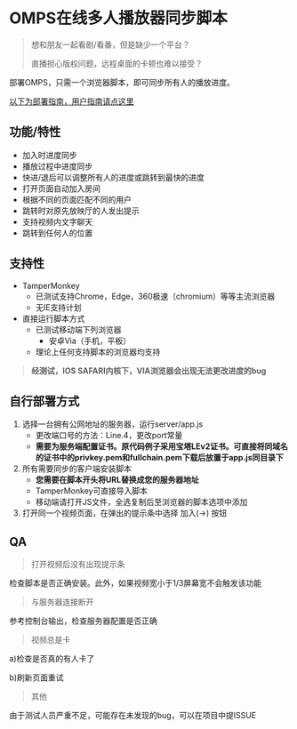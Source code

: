 # OMPS在线多人播放器同步脚本

> 想和朋友一起看剧/看番，但是缺少一个平台？
> 
> 直播担心版权问题，远程桌面的卡顿也难以接受？

部署OMPS，只需一个浏览器脚本，即可同步所有人的播放进度。

[以下为部署指南，用户指南请点这里](https://xypp.cc/omps)

## 功能/特性
+ 加入时进度同步
+ 播放过程中进度同步
+ 快进/退后可以调整所有人的进度或跳转到最快的进度
+ 打开页面自动加入房间
+ 根据不同的页面匹配不同的用户
+ 跳转时对原先放映厅的人发出提示
+ 支持视频内文字聊天
+ 跳转到任何人的位置

## 支持性
+ TamperMonkey
    + 已测试支持Chrome，Edge，360极速（chromium）等等主流浏览器
    + 无IE支持计划
+ 直接运行脚本方式
    + 已测试移动端下列浏览器
        + 安卓Via（手机，平板）
    + 理论上任何支持脚本的浏览器均支持
> **经测试，IOS SAFARI内核下，VIA浏览器会出现无法更改进度的bug**

## 自行部署方式
1. 选择一台拥有公网地址的服务器，运行server/app.js
    + 更改端口号的方法：Line.4，更改port常量
    + **需要为服务端配置证书。原代码例子采用宝塔LEv2证书。可直接将同域名的证书中的privkey.pem和fullchain.pem下载后放置于app.js同目录下**
2. 所有需要同步的客户端安装脚本
    + **您需要在脚本开头将URL替换成您的服务器地址**
    + TamperMonkey可直接导入脚本
    + 移动端请打开JS文件，全选复制后至浏览器的脚本选项中添加
3. 打开同一个视频页面，在弹出的提示条中选择 加入(→) 按钮

## QA

> 打开视频后没有出现提示条

检查脚本是否正确安装。此外，如果视频宽小于1/3屏幕宽不会触发该功能

> 与服务器连接断开

参考控制台输出，检查服务器配置是否正确 

> 视频总是卡

a)检查是否真的有人卡了

b)刷新页面重试

> 其他

由于测试人员严重不足，可能存在未发现的bug，可以在项目中提ISSUE